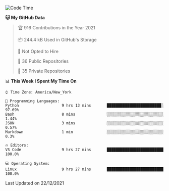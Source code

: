 <!--START_SECTION:waka-->
![Code Time](http://img.shields.io/badge/Code%20Time-51%20hrs%2021%20mins-blue)

**🐱 My GitHub Data** 

> 🏆 916 Contributions in the Year 2021
 > 
> 📦 244.4 kB Used in GitHub's Storage 
 > 
> 🚫 Not Opted to Hire
 > 
> 📜 36 Public Repositories 
 > 
> 🔑 35 Private Repositories  
 > 
📊 **This Week I Spent My Time On** 

```text
⌚︎ Time Zone: America/New_York

💬 Programming Languages: 
Python                   9 hrs 13 mins       ████████████████████████░   97.69% 
Bash                     8 mins              ░░░░░░░░░░░░░░░░░░░░░░░░░   1.44% 
JSON                     3 mins              ░░░░░░░░░░░░░░░░░░░░░░░░░   0.57% 
Markdown                 1 min               ░░░░░░░░░░░░░░░░░░░░░░░░░   0.3%

🔥 Editors: 
VS Code                  9 hrs 27 mins       █████████████████████████   100.0%

💻 Operating System: 
Linux                    9 hrs 27 mins       █████████████████████████   100.0%

```


 Last Updated on 22/12/2021
<!--END_SECTION:waka-->